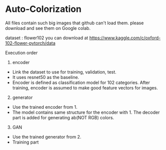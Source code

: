 # Auto-Colorization

All files contain such big images that github can't load them. 
please download and see them on Google colab.

dataset : flower102 
you can download at https://www.kaggle.com/c/oxford-102-flower-pytorch/data

Execution order
  1. encoder
   - Link the dataset to use for training, validation, test.
   - It uses resnet50 as the baseline.
   - Encoder is defined as classification model for 102 categories. After training, encoder is assumed to make good feature vectors for images.
   
  2. generator
   - Use the trained encoder from 1. 
   - The model contains same structure for the encoder with 1. The decoder part is added for generating ab(NOT RGB) colors.
   
  3. GAN
   - Use the trained generator from 2.
   - Training part 

